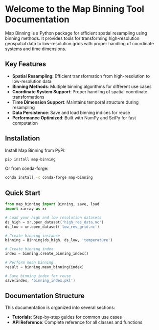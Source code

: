 # Welcome to the Map Binning Tool Documentation

Map Binning is a Python package for efficient spatial resampling using binning methods. It provides tools for transforming high-resolution geospatial data to low-resolution grids with proper handling of coordinate systems and time dimensions.

## Key Features

- **Spatial Resampling**: Efficient transformation from high-resolution to low-resolution data
- **Binning Methods**: Multiple binning algorithms for different use cases
- **Coordinate System Support**: Proper handling of spatial coordinate transformations
- **Time Dimension Support**: Maintains temporal structure during resampling
- **Data Persistence**: Save and load binning indices for reuse
- **Performance Optimized**: Built with NumPy and SciPy for fast computation

## Installation

Install Map Binning from PyPI:

```bash
pip install map-binning
```

Or from conda-forge:

```bash
conda install -c conda-forge map-binning
```

## Quick Start

```python
from map_binning import Binning, save, load
import xarray as xr

# Load your high and low resolution datasets
ds_high = xr.open_dataset('high_res_data.nc')
ds_low = xr.open_dataset('low_res_grid.nc')

# Create binning instance
binning = Binning(ds_high, ds_low, 'temperature')

# Create binning index
index = binning.create_binning_index()

# Perform mean binning
result = binning.mean_binning(index)

# Save binning index for reuse
save(index, 'binning_index.pkl')
```

## Documentation Structure

This documentation is organized into several sections:

- **Tutorials**: Step-by-step guides for common use cases
- **API Reference**: Complete reference for all classes and functions

```{tableofcontents}
```
